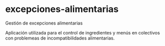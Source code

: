excepciones-alimentarias
========================

Gestión de excepciones alimentarias

Aplicación utilizada para el control de ingredientes y menús en colectivos con problemeas de incompatibilidades alimentarias.
